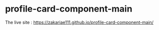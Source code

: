 # profile-card-component-main

The live site : https://zakariae111.github.io/profile-card-component-main/
